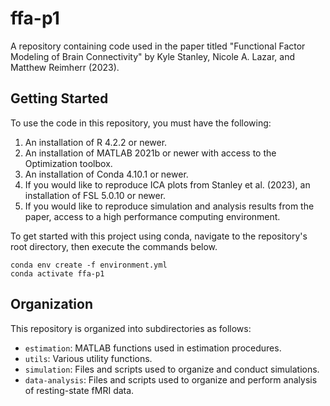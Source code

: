 # ffa-p1

A repository containing code used in the paper titled "Functional Factor Modeling of Brain Connectivity" by Kyle Stanley, Nicole A. Lazar, and Matthew Reimherr (2023). 

## Getting Started

To use the code in this repository, you must have the following: 

1. An installation of R 4.2.2 or newer. 
2. An installation of MATLAB 2021b or newer with access to the Optimization toolbox.
3. An installation of Conda 4.10.1 or newer.
4. If you would like to reproduce ICA plots from Stanley et al. (2023), an installation of FSL 5.0.10 or newer.
5. If you would like to reproduce simulation and analysis results from the paper, access to a high performance computing environment. 


To get started with this project using conda, navigate to the repository's root directory, then execute the commands below. 

```
conda env create -f environment.yml
conda activate ffa-p1
```

## Organization

This repository is organized into subdirectories as follows: 

- `estimation`: MATLAB functions used in estimation procedures. 
- `utils`: Various utility functions. 
- `simulation`: Files and scripts used to organize and conduct simulations. 
- `data-analysis`: Files and scripts used to organize and perform analysis of resting-state fMRI data. 

